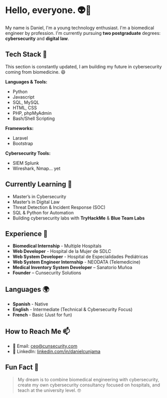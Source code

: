 # Hello, everyone. 👽🖖

My name is Daniel, I'm a young technology enthusiast. I'm a biomedical engineer by profession. I'm currently pursuing **two postgraduate** degrees: **cybersecurity** and **digital law**.

## Tech Stack 🔧

This section is constantly updated, I am building my future in cybersecurity coming from biomedicine. 😄

**Languages & Tools:**

* Python
* Javascript
* SQL, MySQL
* HTML, CSS
* PHP, phpMyAdmin
* Bash/Shell Scripting 

**Frameworks:**

* Laravel
* Bootstrap

**Cybersecurity Tools:**

* SIEM Splunk
* Wireshark, Nmap... yet

## Currently Learning 🧩

- Master’s in Cybersecurity
- Master’s in Digital Law
- Threat Detection & Incident Response (SOC)
- SQL & Python for Automation
- Building cybersecurity labs with **TryHackMe** & **Blue Team Labs**

## Experience 🚀

* **Biomedical Internship** - Multiple Hospitals
* **Web Developer** - Hospital de la Mujer de SDLC
* **Web System Developer** - Hospital de Especialidades Pediátricas
* **Web System Engineer Internship** - NEODATA (Telemedicine)
* **Medical Inventory System Developer** – Sanatorio Muñoa
* **Founder** – Cunsecurity Solutions

## Languages 🌍
* **Spanish** - Native
* **English** - Intermediate (Technical & Cybersecurity Focus)
* **French** - Basic (Just for fun)

## How to Reach Me 📫 

- 📧 Email: ceo@cunsecurity.com 
- 💼 LinkedIn: [linkedin.com/in/danielcunjama](https://www.linkedin.com)

## Fun Fact 🧠 

> My dream is to combine biomedical engineering with cybersecurity, create my own cybersecurity consultancy focused on hospitals, and teach at the university level. 🤓
